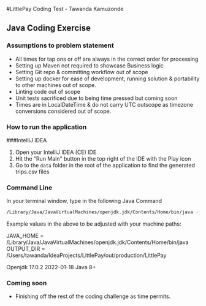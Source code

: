 #LittlePay Coding Test - Tawanda Kamuzonde

## Java Coding Exercise

### Assumptions to problem statement
- All times for tap ons or off are always in the correct order for processing
- Setting up Maven not required to showcase Business logic
- Setting Git repo & committing workflow out of scope
- Setting up docker for ease of development, running solution & portability to other machines out of scope.
- Linting code out of scope
- Unit tests sacrificed due to being time pressed but coming soon
- Times are in LocalDateTime & do not carry UTC outscope as timezone conversions considered out of scope.

### How to run the application

###IntelliJ IDEA
1. Open your IntelliJ IDEA (CE) IDE
2. Hit the "Run Main" button in the top right of the IDE with the Play icon
3. Go to the `data` folder in the root of the application to find the generated trips.csv files

### Command Line
In your terminal window, type in the following Java Command

~~~bash
/Library/Java/JavaVirtualMachines/openjdk.jdk/Contents/Home/bin/java -javaagent:/Applications/IntelliJ IDEA CE.app/Contents/lib/idea_rt.jar=60941:/Applications/IntelliJ IDEA CE.app/Contents/bin -Dfile.encoding=UTF-8 -classpath /Users/tawanda/IdeaProjects/LittlePay/out/production/LittlePay com.littlepay.Main
~~~

Example values in the above to be adjusted with your machine paths:

JAVA_HOME = /Library/Java/JavaVirtualMachines/openjdk.jdk/Contents/Home/bin/java
OUTPUT_DIR = /Users/tawanda/IdeaProjects/LittlePay/out/production/LittlePay

Openjdk 17.0.2 2022-01-18
Java 8+

### Coming soon

- Finishing off the rest of the coding challenge as time permits.
